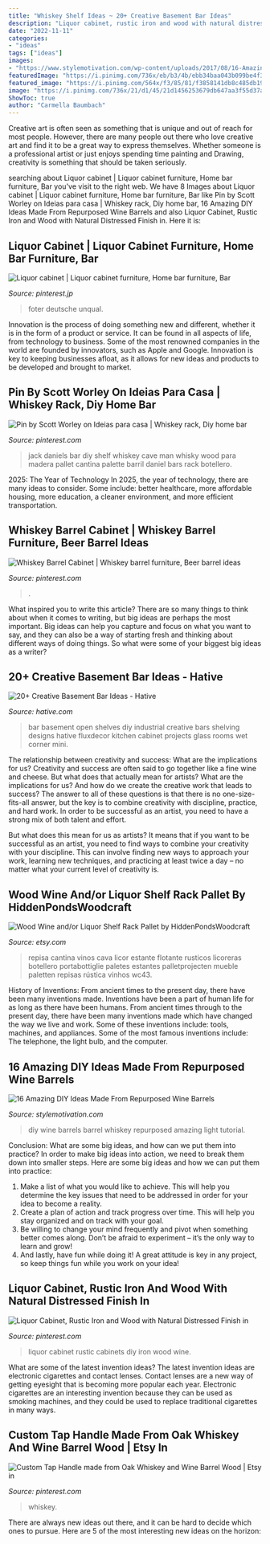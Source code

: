 ```yaml
---
title: "Whiskey Shelf Ideas ~ 20+ Creative Basement Bar Ideas"
description: "Liquor cabinet, rustic iron and wood with natural distressed finish in"
date: "2022-11-11"
categories:
- "ideas"
tags: ["ideas"]
images:
- "https://www.stylemotivation.com/wp-content/uploads/2017/08/16-Amazing-DIY-Ideas-Made-From-Repurposed-Wine-Barrels-5.jpg"
featuredImage: "https://i.pinimg.com/736x/eb/b3/4b/ebb34baa043b099be4f397ba491cdc2a--drinks-cabinet-liquor-cabinet.jpg"
featured_image: "https://i.pinimg.com/564x/f3/85/81/f3858141db8c485db198f24d9199621a--cabinet-ideas-diy-liquor-cabinet-projects.jpg"
image: "https://i.pinimg.com/736x/21/d1/45/21d1456253679db647aa3f55d37a0d70.jpg"
ShowToc: true
author: "Carmella Baumbach"
---
```



Creative art is often seen as something that is unique and out of reach for most people. However, there are many people out there who love creative art and find it to be a great way to express themselves. Whether someone is a professional artist or just enjoys spending time painting and Drawing, creativity is something that should be taken seriously.

	

		
searching about Liquor cabinet | Liquor cabinet furniture, Home bar furniture, Bar you've visit to the right web. We have 8 Images about Liquor cabinet | Liquor cabinet furniture, Home bar furniture, Bar like Pin by Scott Worley on Ideias para casa | Whiskey rack, Diy home bar, 16 Amazing DIY Ideas Made From Repurposed Wine Barrels and also Liquor Cabinet, Rustic Iron and Wood with Natural Distressed Finish in. Here it is:
		
    
## Liquor Cabinet | Liquor Cabinet Furniture, Home Bar Furniture, Bar

<img loading=lazy src="https://i.pinimg.com/736x/eb/b3/4b/ebb34baa043b099be4f397ba491cdc2a--drinks-cabinet-liquor-cabinet.jpg" onerror="this.onerror=null;this.src='https://tse4.mm.bing.net/th?id=OIP.-0egc9XFdZH7rg8iqFATLQHaLx&amp;pid=15.1';" alt="Liquor cabinet | Liquor cabinet furniture, Home bar furniture, Bar">

_Source: pinterest.jp_

>foter deutsche unqual. 

	

Innovation is the process of doing something new and different, whether it is in the form of a product or service. It can be found in all aspects of life, from technology to business. Some of the most renowned companies in the world are founded by innovators, such as Apple and Google. Innovation is key to keeping businesses afloat, as it allows for new ideas and products to be developed and brought to market.

    
## Pin By Scott Worley On Ideias Para Casa | Whiskey Rack, Diy Home Bar

<img loading=lazy src="https://i.pinimg.com/originals/a5/88/92/a5889213be0fe90fbda94e1bb0c22400.jpg" onerror="this.onerror=null;this.src='https://tse3.mm.bing.net/th?id=OIP.Ny9Mgg9Mv90RMkjSwmi0yQHaJ4&amp;pid=15.1';" alt="Pin by Scott Worley on Ideias para casa | Whiskey rack, Diy home bar">

_Source: pinterest.com_

>jack daniels bar diy shelf whiskey cave man whisky wood para madera pallet cantina palette barril daniel bars rack botellero. 

	

2025: The Year of Technology
In 2025, the year of technology, there are many ideas to consider. Some include: better healthcare, more affordable housing, more education, a cleaner environment, and more efficient transportation.

    
## Whiskey Barrel Cabinet | Whiskey Barrel Furniture, Beer Barrel Ideas

<img loading=lazy src="https://i.pinimg.com/736x/21/d1/45/21d1456253679db647aa3f55d37a0d70.jpg" onerror="this.onerror=null;this.src='https://tse2.mm.bing.net/th?id=OIP.P-m8gx0Z-cKU_5iOzZtNpQHaJ3&amp;pid=15.1';" alt="Whiskey Barrel Cabinet | Whiskey barrel furniture, Beer barrel ideas">

_Source: pinterest.com_

>. 

	

What inspired you to write this article?
There are so many things to think about when it comes to writing, but big ideas are perhaps the most important. Big ideas can help you capture and focus on what you want to say, and they can also be a way of starting fresh and thinking about different ways of doing things. So what were some of your biggest big ideas as a writer?

    
## 20+ Creative Basement Bar Ideas - Hative

<img loading=lazy src="https://hative.com/wp-content/uploads/2014/05/basement-bar-ideas/7-open-basement-bar.jpg" onerror="this.onerror=null;this.src='https://tse3.mm.bing.net/th?id=OIP.OHI6S8lbzLBAljamfQB0KQHaJ4&amp;pid=15.1';" alt="20+ Creative Basement Bar Ideas - Hative">

_Source: hative.com_

>bar basement open shelves diy industrial creative bars shelving designs hative fluxdecor kitchen cabinet projects glass rooms wet corner mini. 

	

The relationship between creativity and success: What are the implications for us?
Creativity and success are often said to go together like a fine wine and cheese. But what does that actually mean for artists? What are the implications for us? And how do we create the creative work that leads to success?
The answer to all of these questions is that there is no one-size-fits-all answer, but the key is to combine creativity with discipline, practice, and hard work. In order to be successful as an artist, you need to have a strong mix of both talent and effort.

But what does this mean for us as artists? It means that if you want to be successful as an artist, you need to find ways to combine your creativity with your discipline. This can involve finding new ways to approach your work, learning new techniques, and practicing at least twice a day – no matter what your current level of creativity is.

    
## Wood Wine And/or Liquor Shelf Rack Pallet By HiddenPondsWoodcraft

<img loading=lazy src="https://img0.etsystatic.com/045/0/10070759/il_750xN.696850880_9zo7.jpg" onerror="this.onerror=null;this.src='https://tse1.mm.bing.net/th?id=OIP.C_RrJ9fJbH4HxtfDkDut1AHaJ4&amp;pid=15.1';" alt="Wood Wine and/or Liquor Shelf Rack Pallet by HiddenPondsWoodcraft">

_Source: etsy.com_

>repisa cantina vinos cava licor estante flotante rusticos licoreras botellero portabottiglie paletes estantes palletprojecten mueble paletten repisas rústica vinhos wc43. 

	

History of Inventions: From ancient times to the present day, there have been many inventions made.
Inventions have been a part of human life for as long as there have been humans. From ancient times through to the present day, there have been many inventions made which have changed the way we live and work. Some of these inventions include: tools, machines, and appliances. Some of the most famous inventions include: The telephone, the light bulb, and the computer.

    
## 16 Amazing DIY Ideas Made From Repurposed Wine Barrels

<img loading=lazy src="https://www.stylemotivation.com/wp-content/uploads/2017/08/16-Amazing-DIY-Ideas-Made-From-Repurposed-Wine-Barrels-5.jpg" onerror="this.onerror=null;this.src='https://tse2.mm.bing.net/th?id=OIP.pD4sO_kRUL4r6eho8r6CLAHaLI&amp;pid=15.1';" alt="16 Amazing DIY Ideas Made From Repurposed Wine Barrels">

_Source: stylemotivation.com_

>diy wine barrels barrel whiskey repurposed amazing light tutorial. 

	

Conclusion: What are some big ideas, and how can we put them into practice?
In order to make big ideas into action, we need to break them down into smaller steps. Here are some big ideas and how we can put them into practice:
1. Make a list of what you would like to achieve. This will help you determine the key issues that need to be addressed in order for your idea to become a reality.
2. Create a plan of action and track progress over time. This will help you stay organized and on track with your goal.
3. Be willing to change your mind frequently and pivot when something better comes along. Don’t be afraid to experiment – it’s the only way to learn and grow!
4. And lastly, have fun while doing it! A great attitude is key in any project, so keep things fun while you work on your idea!

    
## Liquor Cabinet, Rustic Iron And Wood With Natural Distressed Finish In

<img loading=lazy src="https://i.pinimg.com/564x/f3/85/81/f3858141db8c485db198f24d9199621a--cabinet-ideas-diy-liquor-cabinet-projects.jpg" onerror="this.onerror=null;this.src='https://tse3.mm.bing.net/th?id=OIP.uhCjsQ8_jsWhV6b4TUlG9wHaK2&amp;pid=15.1';" alt="Liquor Cabinet, Rustic Iron and Wood with Natural Distressed Finish in">

_Source: pinterest.com_

>liquor cabinet rustic cabinets diy iron wood wine. 

	

What are some of the latest invention ideas?
The latest invention ideas are electronic cigarettes and contact lenses. Contact lenses are a new way of getting eyesight that is becoming more popular each year. Electronic cigarettes are an interesting invention because they can be used as smoking machines, and they could be used to replace traditional cigarettes in many ways.

    
## Custom Tap Handle Made From Oak Whiskey And Wine Barrel Wood | Etsy In

<img loading=lazy src="https://i.pinimg.com/736x/7a/42/7b/7a427b1691df79113e655978413db29d.jpg" onerror="this.onerror=null;this.src='https://tse4.mm.bing.net/th?id=OIP.So0g_rD0Tv3YxXliMDKrjwHaHa&amp;pid=15.1';" alt="Custom Tap Handle made from Oak Whiskey and Wine Barrel Wood | Etsy in">

_Source: pinterest.com_

>whiskey. 

	

There are always new ideas out there, and it can be hard to decide which ones to pursue. Here are 5 of the most interesting new ideas on the horizon: 

